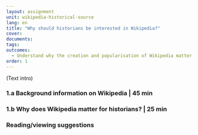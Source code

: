 ```yaml
---
layout: assignment
unit: wikipedia-historical-source 
lang: en
title: "Why should historians be interested in Wikipedia?"
cover:
documents:
tags:
outcomes: 
  - Understand why the creation and popularisation of Wikipedia matter for historians 
order: 1
---
```

(Text intro)

<!-- more -->

<!-- briefing-student -->

### 1.a Background information on Wikipedia | 45 min
<!-- section-contents -->



<!-- section -->

### 1.b Why does Wikipedia matter for historians? | 25 min
<!-- section-contents -->


<!-- section -->

### Reading/viewing suggestions
<!-- section-contents --> 



<!-- briefing-student -->